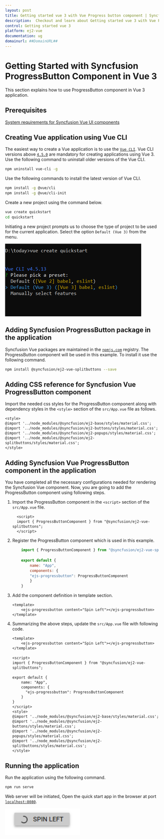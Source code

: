```yaml
---
layout: post
title: Getting started vue 3 with Vue Progress button component | Syncfusion
description:  Checkout and learn about Getting started vue 3 with Vue Progress button component of Syncfusion Essential JS 2 and more details.
control: Getting started vue 3 
platform: ej2-vue
documentation: ug
domainurl: ##DomainURL##
---
```


# Getting Started with Syncfusion ProgressButton Component in Vue 3

This section explains how to use ProgressButton component in Vue 3 application.

## Prerequisites

[System requirements for Syncfusion Vue UI components](https://ej2.syncfusion.com/vue/documentation/system-requirements/)

## Creating Vue application using Vue CLI

The easiest way to create a Vue application is to use the [`Vue CLI`](https://github.com/vuejs/vue-cli). Vue CLI versions above [`4.5.0`](https://v3.vuejs.org/guide/migration/introduction.html#vue-cli) are mandatory for creating applications using Vue 3. Use the following command to uninstall older versions of the Vue CLI.

```bash
npm uninstall vue-cli -g
```

Use the following commands to install the latest version of Vue CLI.

```bash
npm install -g @vue/cli
npm install -g @vue/cli-init
```

Create a new project using the command below.

```bash
vue create quickstart
cd quickstart
```

Initiating a new project prompts us to choose the type of project to be used for the current application. Select the option `Default (Vue 3)` from the menu.

![Reference](./images/vue3-terminal.png)

## Adding Syncfusion ProgressButton package in the application

Syncfusion Vue packages are maintained in the [`npmjs.com`](https://www.npmjs.com/~syncfusionorg) registry. The ProgressButton component will be used in this example. To install it use the following command.

```bash
npm install @syncfusion/ej2-vue-splitbuttons --save
```

## Adding CSS reference for Syncfusion Vue ProgressButton component

Import the needed css styles for the ProgressButton component along with dependency styles in the `<style>` section of the `src/App.vue` file as follows.

```
<style>
@import '../node_modules/@syncfusion/ej2-base/styles/material.css';
@import '../node_modules/@syncfusion/ej2-buttons/styles/material.css';
@import '../node_modules/@syncfusion/ej2-popups/styles/material.css';
@import '../node_modules/@syncfusion/ej2-splitbuttons/styles/material.css';
</style>
```

## Adding Syncfusion Vue ProgressButton component in the application

You have completed all the necessary configurations needed for rendering the Syncfusion Vue component. Now, you are going to add the ProgressButton component using following steps.

1. Import the ProgressButton component in the `<script>` section of the `src/App.vue` file.

    ```
      <script>
      import { ProgressButtonComponent } from "@syncfusion/ej2-vue-splitbuttons";
      </script>
    ```

2. Register the ProgressButton component which is used in this example.
  
    ```js
        import { ProgressButtonComponent } from "@syncfusion/ej2-vue-splitbuttons";

        export default {
            name: "App",
            components: {
            "ejs-progressbutton": ProgressButtonComponent
            }
        }
    ```

3. Add the component definition in template section.

    ```
    <template>
        <ejs-progressbutton content="Spin Left"></ejs-progressbutton>
    </template>

    ```

4. Summarizing the above steps, update the `src/App.vue` file with following code.

    ```
    <template>
        <ejs-progressbutton content="Spin Left"></ejs-progressbutton>
    </template>

    <script>
    import { ProgressButtonComponent } from "@syncfusion/ej2-vue-splitbuttons";

    export default {
        name: "App",
        components: {
          "ejs-progressbutton": ProgressButtonComponent
        }
    }
    </script>
    <style>
    @import '../node_modules/@syncfusion/ej2-base/styles/material.css';
    @import '../node_modules/@syncfusion/ej2-buttons/styles/material.css';
    @import '../node_modules/@syncfusion/ej2-popups/styles/material.css';
    @import '../node_modules/@syncfusion/ej2-splitbuttons/styles/material.css';
    </style>
    ```

## Running the application

Run the application using the following command.

```bash
npm run serve
```

Web server will be initiated, Open the quick start app in the browser at port [`localhost:8080`](http://localhost:8080/).

![Output](./images/vue3-progressButton.PNG)